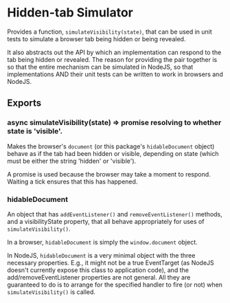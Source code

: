 # Hidden-tab Simulator

Provides a function, `simulateVisibility(state)`, that can be used in unit tests to simulate a browser tab being hidden or being revealed.

It also abstracts out the API by which an implementation can respond to the tab being hidden or revealed. The reason for providing the pair together is so that the entire mechanism can be simulated in NodeJS, so that implementations AND their unit tests can be written to work in browsers and NodeJS.

## Exports

### async simulateVisibility(state) => promise resolving to whether state is 'visible'.

Makes the browser's `document` (or this package's `hidableDocument` object) behave as if the tab had been hidden or visible, depending on state (which must be either the string 'hidden' or 'visible').

A promise is used because the browser may take a moment to respond. Waiting a tick ensures that this has happened.


### hidableDocument

An object that has `addEventListener()` and `removeEventListener()` methods, and a visibilityState property, that all behave appropriately for uses of `simulateVisibility()`.

In a browser, `hidableDocument` is simply the `window.document` object.

In NodeJS, `hidableDocument` is a very minimal object with the three necessary properties. E.g., it might not be a true EventTarget (as NodeJS doesn't currently expose this class to application code), and the add/removeEventListener properties are not general. All they are guaranteed to do is to arrange for the specified handler to fire (or not) when `simulateVisibility()` is called.